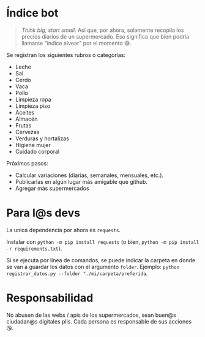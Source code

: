 # Índice bot

> _Think big, start small_. Así que, por ahora, solamente recopila los precios diarios de un supermercado. Eso significa que bien podría llamarse "índice alvear" por el momento 😅.

Se registran los siguientes rubros o categorías:

-   Leche
-   Sal
-   Cerdo
-   Vaca
-   Pollo
-   Limpieza ropa
-   Limpieza piso
-   Aceites
-   Almacén
-   Frutas
-   Cervezas
-   Verduras y hortalizas
-   Higiene mujer
-   Cuidado corporal

Próximos pasos:

-   Calcular variaciones (diarias, semanales, mensuales, etc.).
-   Publicarlas en algún lugar más amigable que github.
-   Agregar más supermercados

# Para l@s devs

La unica dependencia por ahora es `requests`.

Instalar con `python -m pip install requests` (o bien, `python -m pip install -r requirements.txt`).

Si se ejecuta por línea de comandos, se puede indicar la carpeta en donde se van a guardar los datos con el argumento `folder`. Ejemplo: `python registrar_datos.py --folder "./mi/carpeta/preferida`.

# Responsabilidad

No abusen de las webs / apis de los supermercados, sean buen@s ciudadan@s digitales plis. Cada persona es responsable de sus acciones 😘.
